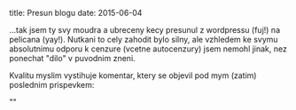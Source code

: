 title: Presun blogu
date: 2015-06-04

...tak jsem ty svy moudra a ubreceny kecy presunul z wordpressu (fuj!)
na pelicana (yay!). Nutkani to cely zahodit bylo silny, ale vzhledem
ke svymu absolutnimu odporu k cenzure (vcetne autocenzury) jsem nemohl
jinak, nez ponechat "dilo" v puvodnim zneni.

Kvalitu myslim vystihuje komentar, ktery se objevil pod mym (zatim)
poslednim prispevkem:

""
